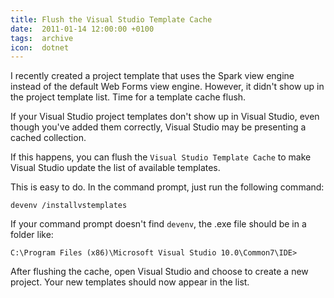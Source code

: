 ```yaml
---
title: Flush the Visual Studio Template Cache
date:  2011-01-14 12:00:00 +0100
tags:  archive
icon:  dotnet
---
```


I recently created a project template that uses the Spark view engine
instead of the default Web Forms view engine. However, it didn't show
up in the project template list. Time for a template cache flush.

If your Visual Studio project templates don't show up in Visual Studio,
even though you've added them correctly, Visual Studio may be presenting
a cached collection.

If this happens, you can flush the `Visual Studio Template Cache` to
make Visual Studio update the list of available templates.

This is easy to do. In the command prompt, just run the following command:

```
devenv /installvstemplates
```

If your command prompt doesn't find `devenv`, the .exe file should be
in a folder like:

```
C:\Program Files (x86)\Microsoft Visual Studio 10.0\Common7\IDE>
```

After flushing the cache, open Visual Studio and choose to create a new
project. Your new templates should now appear in the list.